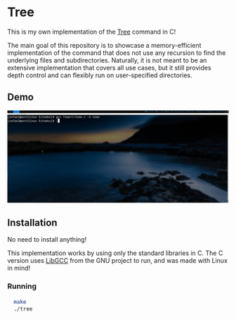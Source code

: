 
# Tree

This is my own implementation of the [Tree](https://en.wikipedia.org/wiki/Tree_(command)) command in C!


The main goal of this repository is to showcase a memory-efficient implementation of the command that does
not use any recursion to find the underlying files and subdirectories. Naturally, it is not meant to be an extensive implementation that covers all use cases, but it still provides depth control and can flexibly run on user-specified directories.


## Demo

![Demo](https://raw.githubusercontent.com/RafaelAmauri/Projects/master/demos/tree.gif)


## Installation

No need to install anything!

This implementation works by using only the standard libraries in C. The C version uses [LibGCC](https://gcc.gnu.org/onlinedocs/gccint/Libgcc.html) from the GNU project to run, and was made with Linux in mind!

### Running

```bash
  make
  ./tree
```

